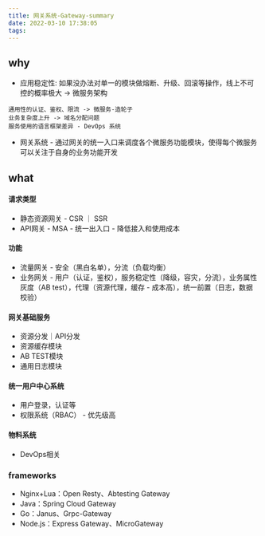 ```yaml
---
title: 网关系统-Gateway-summary
date: 2022-03-10 17:38:05
tags:
---
```

## why
- 应用稳定性: 如果没办法对单一的模块做熔断、升级、回滚等操作，线上不可控的概率极大 -> 微服务架构
```
通用性的认证、鉴权、限流 -> 微服务-造轮子
业务复杂度上升 -> 域名分配问题
服务使用的语言框架差异 - DevOps 系统
```
- 网关系统 - 通过网关的统一入口来调度各个微服务功能模块，使得每个微服务可以关注于自身的业务功能开发

## what
#### 请求类型
- 静态资源网关 - CSR ｜ SSR
- API网关 - MSA - 统一出入口 - 降低接入和使用成本

#### 功能
- 流量网关 - 安全（黑白名单），分流（负载均衡）
- 业务网关 - 用户（认证，鉴权），服务稳定性（降级，容灾，分流），业务属性灰度（AB test），代理（资源代理，缓存 - 成本高），统一前置（日志，数据校验）

#### 网关基础服务
- 资源分发｜API分发
- 资源缓存模块
- AB TEST模块
- 通用日志模块

#### 统一用户中心系统
- 用户登录，认证等
- 权限系统（RBAC） - 优先级高

#### 物料系统
- DevOps相关

### frameworks
- Nginx+Lua：Open Resty、Abtesting Gateway
- Java：Spring Cloud Gateway
- Go：Janus、Grpc-Gateway
- Node.js：Express Gateway、MicroGateway